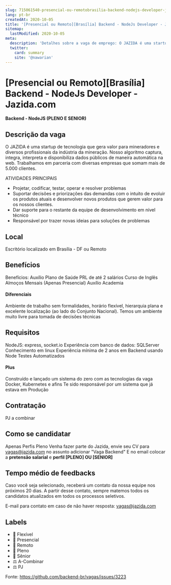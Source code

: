 ```yaml
---
slug: 715061540-presencial-ou-remotobrasilia-backend-nodejs-developer-jazidacom
lang: pt-br
createdAt: 2020-10-05
title: '[Presencial ou Remoto][Brasília] Backend - NodeJs Developer - Jazida.com - Vaga de Emprego'
sitemap:
  lastModified: 2020-10-05
meta:
  description: 'Detalhes sobre a vaga de emprego: O JAZIDA é uma startup de tecnologia que gera valor para mineradores e diversos profissionais da indústria da mineração. Nosso algoritmo captura, integra, interpreta e disponibiliza dados públicos de maneira automática na web. Trabalhamos em parceria com diversas empresas que somam mais de 5.000 clientes. ATIVIDADES PRINCIPAIS - Projetar, codificar, testar, operar e resolver problemas - Suportar decisões e priorizações das demandas com o intuito de evoluir os produtos atuais e desenvolver novos produtos que gerem valor para os nossos clientes. - Dar suporte para o restante da equipe de desenvolvimento em nível técnico - Responsável por trazer novas ideias para soluções de problemas'
  twitter:
    card: summary
    site: '@nawarian'
---
```


# [Presencial ou Remoto][Brasília] Backend - NodeJs Developer - Jazida.com

**Backend - NodeJS (PLENO E SENIOR)**

## Descrição da vaga

O JAZIDA é uma startup de tecnologia que gera valor para mineradores e diversos profissionais da indústria da mineração. Nosso algoritmo captura, integra, interpreta e disponibiliza dados públicos de maneira automática na web.
Trabalhamos em parceria com diversas empresas que somam mais de 5.000 clientes.

ATIVIDADES PRINCIPAIS

- Projetar, codificar, testar, operar e resolver problemas 
- Suportar decisões e priorizações das demandas com o intuito de evoluir os produtos atuais e desenvolver novos produtos que gerem valor para os nossos clientes.
- Dar suporte para o restante da equipe de desenvolvimento em nível técnico
- Responsável por trazer novas ideias para soluções de problemas


## Local

Escritório localizado em Brasília - DF ou Remoto

## Benefícios

Benefícios: 
Auxílio Plano de Saúde
PRL de até 2 salários
Curso de Inglês
Almoços Mensais (Apenas Presencial)
Auxílio Academia


#### Diferenciais

Ambiente de trabalho sem formalidades, horário flexível, hierarquia plana e excelente localização (ao lado do Conjunto Nacional).
Temos um ambiente muito livre para tomada de decisões técnicas


## Requisitos

NodeJS: express, socket.io
Experiência com banco de dados: SQLServer
Conhecimento em linux
Experiência mínima de 2 anos em Backend usando Node
Testes Automatizados

#### Plus

Construído e lançado um sistema do zero com as tecnologias da vaga
Docker, Kubernetes e afins
Te sido responsável por um sistema que já estava em Produção

## Contratação

PJ a combinar

## Como se candidatar
Apenas Perfis Pleno 
Venha fazer parte do Jazida, envie seu CV para vagas@jazida.com no assunto adicionar "Vaga Backend" E no email colocar a **pretensão salarial** e **perfil [PLENO] OU [SENIOR]**

## Tempo médio de feedbacks

Caso você seja selecionado, receberá um contato da nossa equipe nos próximos 20 dias.
A partir desse contato, sempre matemos todos os candidatos atualizados em todos os processos seletivos.

E-mail para contato em caso de não haver resposta: vagas@jazida.com

## Labels

- 🏢 Flexível
- 🏢 Presencial
- 🏢 Remoto
- 👨 Pleno
- 👴 Sênior
- ⚖️ A-Combinar
- ⚖️ PJ


Fonte: https://github.com/backend-br/vagas/issues/3223